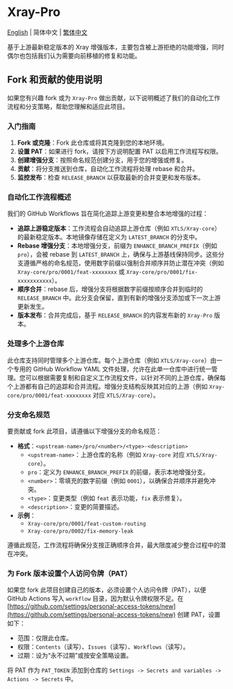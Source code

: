 # Xray-Pro

[English](README.md) | 简体中文 | [繁体中文](README_zh-Hant.md)

基于上游最新稳定版本的 Xray 增强版本，主要包含被上游拒绝的功能增强，同时偶尔也包括我们认为需要向前移植的修复和功能。

## Fork 和贡献的使用说明

如果您有兴趣 fork 或为 `Xray-Pro` 做出贡献，以下说明概述了我们的自动化工作流程和分支策略，帮助您理解和适应此项目。

### 入门指南

1. **Fork 或克隆**：Fork 此仓库或将其克隆到您的本地环境。
2. **设置 PAT**：如果进行 fork，请按下方说明配置 PAT 以启用工作流程写权限。
3. **创建增强分支**：按照命名规范创建分支，用于您的增强或修复。
4. **贡献**：将分支推送到仓库，自动化工作流程将处理 rebase 和合并。
5. **监控发布**：检查 `RELEASE_BRANCH` 以获取最新的合并变更和发布版本。

### 自动化工作流程概述

我们的 GitHub Workflows 旨在简化追踪上游变更和整合本地增强的过程：

- **追踪上游稳定版本**：工作流程会自动追踪上游仓库（例如 `XTLS/Xray-core`）的最新稳定版本。本地镜像存储在定义为 `LATEST_BRANCH` 的分支中。
- **Rebase 增强分支**：本地增强分支，前缀为 `ENHANCE_BRANCH_PREFIX`（例如 `pro`），会被 rebase 到 `LATEST_BRANCH` 上，确保与上游基线保持同步。这些分支遵循严格的命名规范，使用数字前缀以强制合并顺序并防止潜在冲突（例如 `Xray-core/pro/0001/feat-xxxxxxxx` 或 `Xray-core/pro/0001/fix-xxxxxxxxxxx`）。
- **顺序合并**：rebase 后，增强分支将根据数字前缀按顺序合并到临时的 `RELEASE_BRANCH` 中。此分支会保留，直到有新的增强分支添加或下一次上游更新发生。
- **版本发布**：合并完成后，基于 `RELEASE_BRANCH` 的内容发布新的 `Xray-Pro` 版本。

### 处理多个上游仓库

此仓库支持同时管理多个上游仓库。每个上游仓库（例如 `XTLS/Xray-core`）由一个专用的 GitHub Workflow YAML 文件处理，允许在此单一仓库中进行统一管理。您可以根据需要复制和自定义工作流程文件，以针对不同的上游仓库，确保每个上游都有自己的追踪和合并流程。增强分支结构反映其对应的上游（例如 `Xray-core/pro/0001/feat-xxxxxxxx` 对应 `XTLS/Xray-core`）。

### 分支命名规范

要贡献或 fork 此项目，请遵循以下增强分支的命名规范：

- **格式**：`<upstream-name>/pro/<number>/<type>-<description>`
  - `<upstream-name>`：上游仓库的名称（例如 `Xray-core` 对应 `XTLS/Xray-core`）。
  - `pro`：定义为 `ENHANCE_BRANCH_PREFIX` 的前缀，表示本地增强分支。
  - `<number>`：零填充的数字前缀（例如 `0001`），以确保合并顺序并避免冲突。
  - `<type>`：变更类型（例如 `feat` 表示功能，`fix` 表示修复）。
  - `<description>`：变更的简要描述。
- **示例**：
  - `Xray-core/pro/0001/feat-custom-routing`
  - `Xray-core/pro/0002/fix-memory-leak`

遵循此规范，工作流程将确保分支按正确顺序合并，最大限度减少整合过程中的潜在冲突。

### 为 Fork 版本设置个人访问令牌（PAT）

如果您 fork 此项目创建自己的版本，必须设置个人访问令牌（PAT），以便 GitHub Actions 写入 `workflow` 目录，因为默认令牌权限不足。在 [https://github.com/settings/personal-access-tokens/new](https://github.com/settings/personal-access-tokens/new) 创建 PAT，设置如下：

- 范围：仅限此仓库。
- 权限：`Contents`（读写）、`Issues`（读写）、`Workflows`（读写）。
- 过期：设为“永不过期”或按安全策略设置。

将 PAT 作为 `PAT_TOKEN` 添加到仓库的 `Settings -> Secrets and variables -> Actions -> Secrets` 中。

